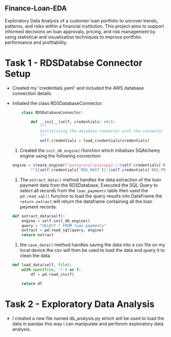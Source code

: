 ## Finance-Loan-EDA

Exploratory Data Analysis of a customer loan portfolio to uncover trends, patterns, and risks within a financial institution. This project aims to support informed decisions on loan approvals, pricing, and risk management by using statistical and visualization techniques to improve portfolio performance and profitability.

# Task 1 - RDSDatabse Connector Setup

- Created my 'credentials.yaml' and included the AWS database connection details

- Initiated the class RDSDatabaseConnector:

  ```python
      class RDSDatabaseConnector:

          def __init__(self, credentials: str):
              """
              Initialising the database connector with the connector dict
              """
              self.credentials = load_credentials(credentials)
  ```

  1. Created the `init_db_engine()`function which initialises SQAlchemy engine using the following connection:

  ```python
  engine = create_engine(f"postgresql+psycopg2://{self.credentials['RDS_USER']}:{self.credentials['RDS_PASSWORD']}"
          f"@{self.credentials['RDS_HOST']}:{self.credentials['RDS_PORT']}/{self.credentials['RDS_DATABASE']}")
  ```

  1. The `extract_data()` method handles the data extraction of the loan payment data from the RDSDatabase, Executed the SQL Query to select all records from the `loan_payments` table then used the `pd.read.sql()` function to load the query results into DataFrame the `return extract` will return the dataframe containing all the loan peyment records.

  ```python
  def extract_data(self):
      engine = self.init_db_engine()
      query = "SELECT * FROM loan_payments"
      extract = pd.read_sql(query, engine)
      return extract
  ```

  1. the `save_data()` method handles saving the data into a csv file on my local device the csv will then be used to load the data and query it to clean the data

  ```python
  def load_data(self, file):
      with open(file, 'r') as f:
          df = pd.read_csv(f)

      return df
  ```

# Task 2 - Exploratory Data Analysis

- I created a new file named db_analysis.py which will be used to load the data in pandas this way i can manipulate and perforom exploratory data analysis.
